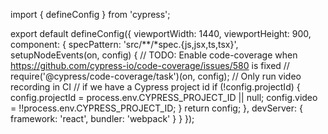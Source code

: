 import { defineConfig } from 'cypress';

export default defineConfig({
  viewportWidth: 1440,
  viewportHeight: 900,
  component: {
    specPattern: 'src/**/*spec.{js,jsx,ts,tsx}',
    setupNodeEvents(on, config) {
      // TODO: Enable code-coverage when https://github.com/cypress-io/code-coverage/issues/580 is fixed
      // require('@cypress/code-coverage/task')(on, config);
      // Only run video recording in CI
      // if we have a Cypress project id
      if (!config.projectId) {
        config.projectId = process.env.CYPRESS_PROJECT_ID || null;
        config.video = !!process.env.CYPRESS_PROJECT_ID;
      }
      return config;
    },
    devServer: {
      framework: 'react',
      bundler: 'webpack'
    }
  }
});
